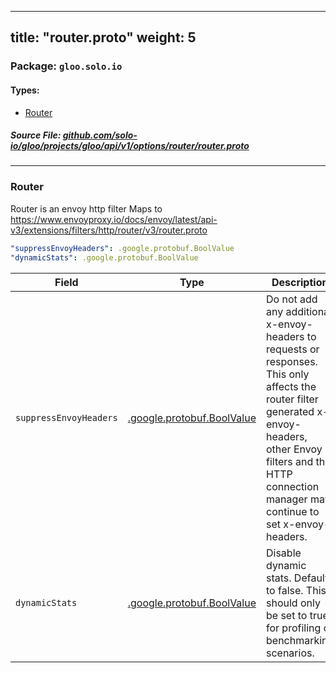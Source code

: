 
---
title: "router.proto"
weight: 5
---

<!-- Code generated by solo-kit. DO NOT EDIT. -->


### Package: `gloo.solo.io` 
#### Types:


- [Router](#router)
  



##### Source File: [github.com/solo-io/gloo/projects/gloo/api/v1/options/router/router.proto](https://github.com/solo-io/gloo/blob/main/projects/gloo/api/v1/options/router/router.proto)





---
### Router

 
Router is an envoy http filter
Maps to https://www.envoyproxy.io/docs/envoy/latest/api-v3/extensions/filters/http/router/v3/router.proto

```yaml
"suppressEnvoyHeaders": .google.protobuf.BoolValue
"dynamicStats": .google.protobuf.BoolValue

```

| Field | Type | Description |
| ----- | ---- | ----------- | 
| `suppressEnvoyHeaders` | [.google.protobuf.BoolValue](https://developers.google.com/protocol-buffers/docs/reference/csharp/class/google/protobuf/well-known-types/bool-value) | Do not add any additional x-envoy- headers to requests or responses. This only affects the router filter generated x-envoy- headers, other Envoy filters and the HTTP connection manager may continue to set x-envoy- headers. |
| `dynamicStats` | [.google.protobuf.BoolValue](https://developers.google.com/protocol-buffers/docs/reference/csharp/class/google/protobuf/well-known-types/bool-value) | Disable dynamic stats. Defaults to false. This should only be set to true for profiling or benchmarking scenarios. |





<!-- Start of HubSpot Embed Code -->
<script type="text/javascript" id="hs-script-loader" async defer src="//js.hs-scripts.com/5130874.js"></script>
<!-- End of HubSpot Embed Code -->
